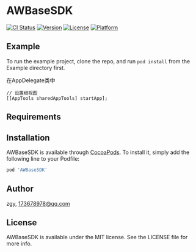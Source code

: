 # AWBaseSDK

[![CI Status](https://img.shields.io/travis/zgy/AWBaseSDK.svg?style=flat)](https://travis-ci.org/zgy/AWBaseSDK)
[![Version](https://img.shields.io/cocoapods/v/AWBaseSDK.svg?style=flat)](https://cocoapods.org/pods/AWBaseSDK)
[![License](https://img.shields.io/cocoapods/l/AWBaseSDK.svg?style=flat)](https://cocoapods.org/pods/AWBaseSDK)
[![Platform](https://img.shields.io/cocoapods/p/AWBaseSDK.svg?style=flat)](https://cocoapods.org/pods/AWBaseSDK)

## Example

To run the example project, clone the repo, and run `pod install` from the Example directory first.

在AppDelegate类中 
```
// 设置根视图
[[AppTools sharedAppTools] startApp];
```

## Requirements

## Installation

AWBaseSDK is available through [CocoaPods](https://cocoapods.org). To install
it, simply add the following line to your Podfile:

```ruby
pod 'AWBaseSDK'
```

## Author

zgy, 173678978@qq.com

## License

AWBaseSDK is available under the MIT license. See the LICENSE file for more info.
